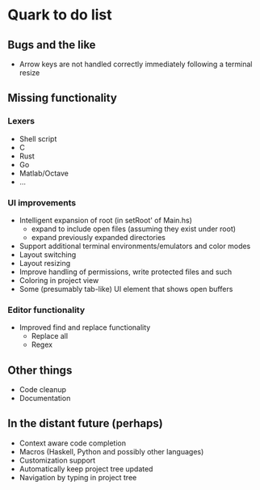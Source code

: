 # Quark to do list

## Bugs and the like

- Arrow keys are not handled correctly immediately following a terminal resize

## Missing functionality

### Lexers

- Shell script
- C
- Rust
- Go
- Matlab/Octave
- ...

### UI improvements

- Intelligent expansion of root (in setRoot' of Main.hs)
  - expand to include open files (assuming they exist under root)
  - expand previously expanded directories
- Support additional terminal environments/emulators and color modes
- Layout switching
- Layout resizing
- Improve handling of permissions, write protected files and such
- Coloring in project view
- Some (presumably tab-like) UI element that shows open buffers

### Editor functionality

- Improved find and replace functionality
  - Replace all
  - Regex

## Other things

- Code cleanup
- Documentation

## In the distant future (perhaps)

- Context aware code completion
- Macros (Haskell, Python and possibly other languages)
- Customization support
- Automatically keep project tree updated
- Navigation by typing in project tree